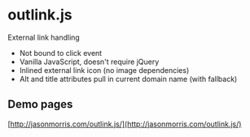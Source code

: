 # outlink.js

External link handling

* Not bound to click event
* Vanilla JavaScript, doesn't require jQuery
* Inlined external link icon (no image dependencies)
* Alt and title attributes pull in current domain name (with fallback)

## Demo pages

[http://jasonmorris.com/outlink.js/](http://jasonmorris.com/outlink.js/)
